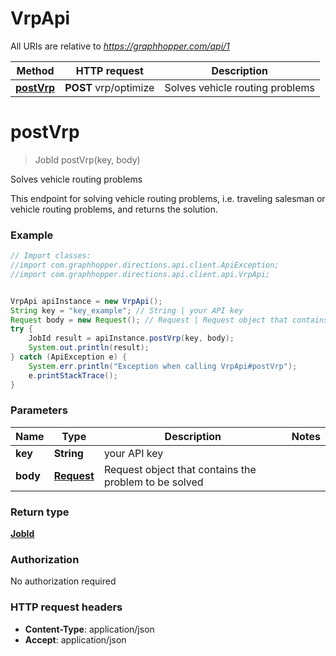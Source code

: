 # VrpApi

All URIs are relative to *https://graphhopper.com/api/1*

Method | HTTP request | Description
------------- | ------------- | -------------
[**postVrp**](VrpApi.md#postVrp) | **POST** vrp/optimize | Solves vehicle routing problems


<a name="postVrp"></a>
# **postVrp**
> JobId postVrp(key, body)

Solves vehicle routing problems

This endpoint for solving vehicle routing problems, i.e. traveling salesman or vehicle routing problems, and returns the solution.

### Example
```java
// Import classes:
//import com.graphhopper.directions.api.client.ApiException;
//import com.graphhopper.directions.api.client.api.VrpApi;


VrpApi apiInstance = new VrpApi();
String key = "key_example"; // String | your API key
Request body = new Request(); // Request | Request object that contains the problem to be solved
try {
    JobId result = apiInstance.postVrp(key, body);
    System.out.println(result);
} catch (ApiException e) {
    System.err.println("Exception when calling VrpApi#postVrp");
    e.printStackTrace();
}
```

### Parameters

Name | Type | Description  | Notes
------------- | ------------- | ------------- | -------------
 **key** | **String**| your API key |
 **body** | [**Request**](Request.md)| Request object that contains the problem to be solved |

### Return type

[**JobId**](JobId.md)

### Authorization

No authorization required

### HTTP request headers

 - **Content-Type**: application/json
 - **Accept**: application/json


